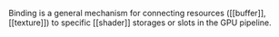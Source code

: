 Binding is a general mechanism for connecting resources ([[buffer]], [[texture]]) to specific [[shader]] storages or slots in the GPU pipeline.